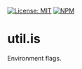 [![License: MIT](https://img.shields.io/badge/License-MIT-blue.svg)](https://opensource.org/licenses/MIT)
[![NPM](https://img.shields.io/npm/v/@platform/util.is.svg?colorB=blue&style=flat)](https://www.npmjs.com/package/@platform/util.is)
# util.is
Environment flags.
